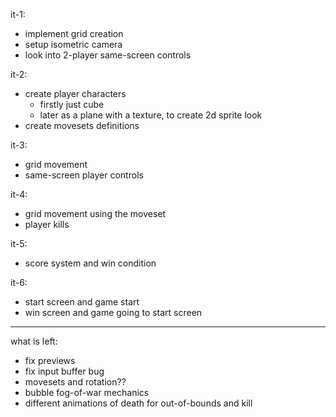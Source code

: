 it-1:
- implement grid creation
- setup isometric camera
- look into 2-player same-screen controls

it-2:
- create player characters
    - firstly just cube
    - later as a plane with a texture, to create 2d sprite look
- create movesets definitions

it-3:
- grid movement
- same-screen player controls

it-4:
- grid movement using the moveset
- player kills

it-5:
- score system and win condition

it-6:
- start screen and game start
- win screen and game going to start screen

_______________
what is left:

- fix previews
- fix input buffer bug
- movesets and rotation??
- bubble fog-of-war mechanics
- different animations of death for out-of-bounds and kill
